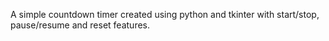 A simple countdown timer created using python and tkinter with start/stop, pause/resume and reset features.
